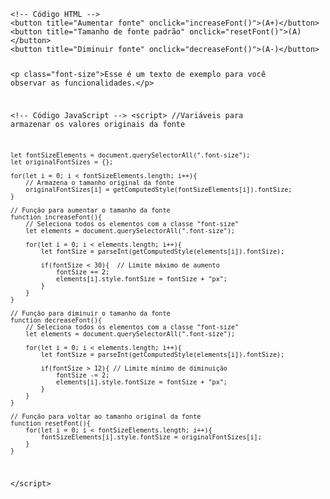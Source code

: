 
<Code language='html'>
&lt;!-- Código HTML --&gt;
&lt;button title="Aumentar fonte" onclick="increaseFont()"&gt;(A+)&lt;/button&gt;
&lt;button title="Tamanho de fonte padrão" onclick="resetFont()"&gt;(A)&lt;/button&gt;
&lt;button title="Diminuir fonte" onclick="decreaseFont()"&gt;(A-)&lt;/button&gt;

&lt;p class="font-size"&gt;Esse é um texto de exemplo para você observar as funcionalidades.&lt;/p&gt;

&lt;!-- Código JavaScript --&gt;
&lt;script&gt;
    //Variáveis para armazenar os valores originais da fonte

    let fontSizeElements = document.querySelectorAll(".font-size");
    let originalFontSizes = {};

    for(let i = 0; i < fontSizeElements.length; i++){
        // Armazena o tamanho original da fonte
        originalFontSizes[i] = getComputedStyle(fontSizeElements[i]).fontSize;
    }

    // Função para aumentar o tamanho da fonte
    function increaseFont(){
        // Seleciona todos os elementos com a classe "font-size"
        let elements = document.querySelectorAll(".font-size");

        for(let i = 0; i < elements.length; i++){
            let fontSize = parseInt(getComputedStyle(elements[i]).fontSize);

            if(fontSize < 30){  // Limite máximo de aumento
                fontSize += 2;
                elements[i].style.fontSize = fontSize + "px";
            }
        }
    }

    // Função para diminuir o tamanho da fonte
    function decreaseFont(){
        // Seleciona todos os elementos com a classe "font-size"
        let elements = document.querySelectorAll(".font-size");

        for(let i = 0; i < elements.length; i++){
            let fontSize = parseInt(getComputedStyle(elements[i]).fontSize);

            if(fontSize > 12){ // Limite mínimo de diminuição
                fontSize -= 2;
                elements[i].style.fontSize = fontSize + "px";
            }
        }
    }

    // Função para voltar ao tamanho original da fonte
    function resetFont(){
        for(let i = 0; i < fontSizeElements.length; i++){
            fontSizeElements[i].style.fontSize = originalFontSizes[i];
        }
    }
&lt;/script&gt;
</Code>
